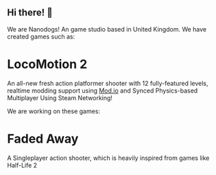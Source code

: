 ## Hi there! 👋

We are Nanodogs! An game studio based in United Kingdom.
We have created games such as:

# LocoMotion 2
An all-new fresh action platformer shooter with 12 fully-featured levels, realtime modding support using [Mod.io](https://www.mod.io/g/LocoMotion-2) and Synced Physics-based Multiplayer Using Steam Networking!

We are working on these games:

# Faded Away
A Singleplayer action shooter, which is heavily inspired from games like Half-Life 2
